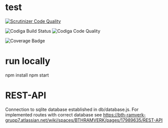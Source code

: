 # test
[![Scrutinizer Code Quality](https://scrutinizer-ci.com/g/Orkanen/test/badges/quality-score.png?b=main)](https://scrutinizer-ci.com/g/Orkanen/test/?branch=main)

![Codiga Build Status](https://api.codiga.io/project/30678/score/svg)
![Codiga Code Quality](https://api.codiga.io/project/30678/status/svg)

![Coverage Badge](https://img.shields.io/endpoint?url=https://gist.githubusercontent.com/Orkanen/b5a0b56c3eea502e4b7cba96ca5c4159/raw/2d9ef23e665e38427d2c711903b3644db925d127/test_coverage.json)

run locally
==========
npm install
npm start

REST-API
==========
Connection to sqlite database established in db/database.js. For implemented routes
with correct database see https://bth-ramverk-grupp7.atlassian.net/wiki/spaces/BTHRAMVERK/pages/17989635/REST-API
